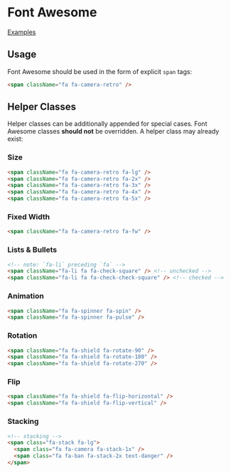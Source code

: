 # Font Awesome
[Examples](http://fontawesome.io/examples/)

## Usage
Font Awesome should be used in the form of explicit `span` tags:

```html
<span className="fa fa-camera-retro" />
```

## Helper Classes
Helper classes can be additionally appended for special cases. Font Awesome classes **should
not** be overridden. A helper class may already exist:

### Size
```html
<span className="fa fa-camera-retro fa-lg" />
<span className="fa fa-camera-retro fa-2x" />
<span className="fa fa-camera-retro fa-3x" />
<span className="fa fa-camera-retro fa-4x" />
<span className="fa fa-camera-retro fa-5x" />
```

### Fixed Width
```html
<span className="fa fa-camera-retro fa-fw" />
```

### Lists & Bullets
```html
<!-- note: `fa-li` preceding `fa` -->
<span className="fa-li fa fa-check-square" /> <!-- unchecked -->
<span className="fa-li fa fa-check-check-square" /> <!-- checked -->
```

### Animation
```html
<span className="fa fa-spinner fa-spin" />
<span className="fa fa-spinner fa-pulse" />
```

### Rotation
```html
<span className="fa fa-shield fa-rotate-90" />
<span className="fa fa-shield fa-rotate-180" />
<span className="fa fa-shield fa-rotate-270" />
```

### Flip
```html
<span className="fa fa-shield fa-flip-horizontal" />
<span className="fa fa-shield fa-flip-vertical" />
```

### Stacking
```html
<!-- stacking -->
<span class="fa-stack fa-lg">
  <span class="fa fa-camera fa-stack-1x" />
  <span class="fa fa-ban fa-stack-2x text-danger" />
</span>
```
